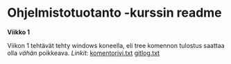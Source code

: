 # Ohjelmistotuotanto -kurssin readme
**Viikko 1**

Viikon 1 tehtävät tehty windows koneella, eli tree komennon tulostus saattaa olla *vähän* poikkeava.
*Linkit:*
[komentorivi.txt](https://github.com/attesan/ot-harjoitustyo/blob/master/laskarit/viikko1/komentorivi.txt)
[gitlog.txt](https://github.com/attesan/ot-harjoitustyo/blob/master/laskarit/viikko1/gitlog.txt)
